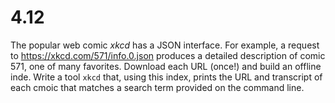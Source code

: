 # 4.12

The popular web comic _xkcd_ has a JSON interface. For example, a request to https://xkcd.com/571/info.0.json produces a detailed description of comic 571, one of many favorites. Download each URL (once!) and build an offline inde. Write a tool `xkcd` that, using this index, prints the URL and transcript of each cmoic that matches a search term provided on the command line.